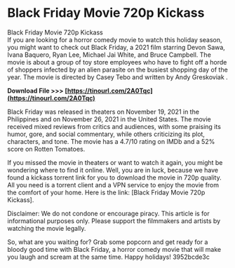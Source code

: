 # Black Friday Movie 720p Kickass
  Black Friday Movie 720p Kickass     
If you are looking for a horror comedy movie to watch this holiday season, you might want to check out Black Friday, a 2021 film starring Devon Sawa, Ivana Baquero, Ryan Lee, Michael Jai White, and Bruce Campbell. The movie is about a group of toy store employees who have to fight off a horde of shoppers infected by an alien parasite on the busiest shopping day of the year. The movie is directed by Casey Tebo and written by Andy Greskoviak .
 
**Download File >>> [https://tinourl.com/2A0Tqc](https://tinourl.com/2A0Tqc)**


     
Black Friday was released in theaters on November 19, 2021 in the Philippines and on November 26, 2021 in the United States. The movie received mixed reviews from critics and audiences, with some praising its humor, gore, and social commentary, while others criticizing its plot, characters, and tone. The movie has a 4.7/10 rating on IMDb and a 52% score on Rotten Tomatoes.
     
If you missed the movie in theaters or want to watch it again, you might be wondering where to find it online. Well, you are in luck, because we have found a kickass torrent link for you to download the movie in 720p quality. All you need is a torrent client and a VPN service to enjoy the movie from the comfort of your home. Here is the link: [Black Friday Movie 720p Kickass].

Disclaimer: We do not condone or encourage piracy. This article is for informational purposes only. Please support the filmmakers and artists by watching the movie legally.
     
So, what are you waiting for? Grab some popcorn and get ready for a bloody good time with Black Friday, a horror comedy movie that will make you laugh and scream at the same time. Happy holidays!
 3952bcde3c
 
